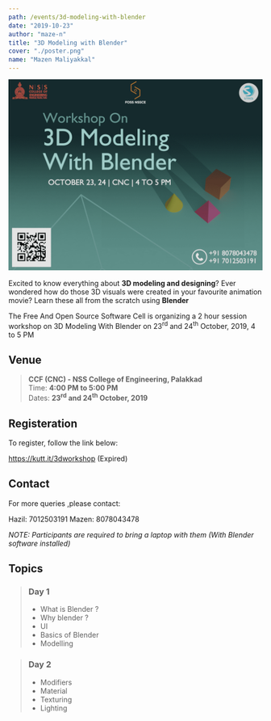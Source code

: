 ```yaml
---
path: /events/3d-modeling-with-blender
date: "2019-10-23"
author: "maze-n"
title: "3D Modeling with Blender"
cover: "./poster.png"
name: "Mazen Maliyakkal"
---
```


![Poster](./poster.png)

Excited to know everything about **3D modeling and designing**?
Ever wondered how do those 3D visuals were created in your favourite animation movie?
Learn these all from the scratch using **Blender**

The Free And Open Source Software Cell is organizing a 2 hour session workshop on 3D Modeling With Blender on  23<sup>rd</sup> and 24<sup>th</sup> October, 2019, 4 to 5 PM



## Venue

> **CCF (CNC) - NSS College of Engineering, Palakkad <br>**
> Time: **4:00 PM to 5:00 PM <br>**
> Dates: **23<sup>rd</sup> and 24<sup>th</sup> October, 2019**

## Registeration

To register, follow the link below:

https://kutt.it/3dworkshop (Expired)

## Contact

For more queries ,please contact:

Hazil: 7012503191
Mazen: 8078043478

*NOTE: Participants are required to bring a laptop with them (With Blender software installed)*


## Topics

> ### Day 1
> * What is Blender ?
> * Why blender ?
> * UI
> * Basics of Blender
> * Modelling


> ### Day 2
> * Modifiers
> * Material
> * Texturing
> * Lighting
